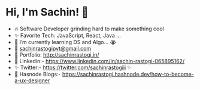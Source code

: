 # Hi, I'm Sachin! 👋
* 🔥 Software Developer grinding hard to make something cool
* ✨ Favorite Tech: JavaScript, React, Java ...
* 📓 I’m currently learning DS and Algo... 😭
* 📧 sachinrastogipvt@gmail.com
* 🎨 Portfolio: http://sachinrastogi.in/
* 💼 Linkedin:- https://www.linkedin.com/in/sachin-rastogi-065895162/
* ✨ Twitter:- https://twitter.com/sachinrastogiii ✨
* 🧑‍ Hasnode Blogs:- https://sachinrastogi.hashnode.dev/how-to-become-a-ux-designer 


                                  
